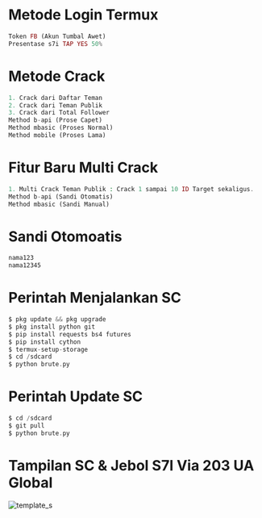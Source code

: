 # Metode Login Termux
````php
Token FB (Akun Tumbal Awet)
Presentase s7i TAP YES 50%
````
# Metode Crack
````php
1. Crack dari Daftar Teman
2. Crack dari Teman Publik
3. Crack dari Total Follower
Method b-api (Prose Capet)
Method mbasic (Proses Normal)
Method mobile (Proses Lama)
````
# Fitur Baru Multi Crack
````php
1. Multi Crack Teman Publik : Crack 1 sampai 10 ID Target sekaligus.
Method b-api (Sandi Otomatis)
Method mbasic (Sandi Manual)
````
# Sandi Otomoatis
````php
nama123
nama12345
````
# Perintah Menjalankan SC
````php
$ pkg update && pkg upgrade
$ pkg install python git
$ pip install requests bs4 futures
$ pip install cython
$ termux-setup-storage
$ cd /sdcard
$ python brute.py
````
# Perintah Update SC
````php
$ cd /sdcard
$ git pull
$ python brute.py
````
# Tampilan SC & Jebol S7I Via 203 UA Global
![template_s](https://github.com/royarasoffia/roy-rmbf/blob/main/Screenshot_20210707-220152288.jpg)
